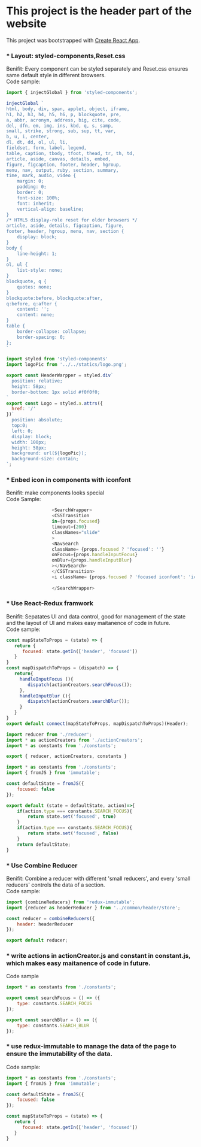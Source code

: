 # This project is the header part of the website

This project was bootstrapped with [Create React App](https://github.com/facebookincubator/create-react-app).

### * Layout: styled-components,Reset.css
Benifit: Every component can be styled separately and Reset.css ensures same default style in different browsers.<br/>
Code sample:
```Javascript
import { injectGlobal } from 'styled-components';

injectGlobal `
html, body, div, span, applet, object, iframe,
h1, h2, h3, h4, h5, h6, p, blockquote, pre,
a, abbr, acronym, address, big, cite, code,
del, dfn, em, img, ins, kbd, q, s, samp,
small, strike, strong, sub, sup, tt, var,
b, u, i, center,
dl, dt, dd, ol, ul, li,
fieldset, form, label, legend,
table, caption, tbody, tfoot, thead, tr, th, td,
article, aside, canvas, details, embed, 
figure, figcaption, footer, header, hgroup, 
menu, nav, output, ruby, section, summary,
time, mark, audio, video {
	margin: 0;
	padding: 0;
	border: 0;
	font-size: 100%;
	font: inherit;
	vertical-align: baseline;
}
/* HTML5 display-role reset for older browsers */
article, aside, details, figcaption, figure, 
footer, header, hgroup, menu, nav, section {
	display: block;
}
body {
	line-height: 1;
}
ol, ul {
	list-style: none;
}
blockquote, q {
	quotes: none;
}
blockquote:before, blockquote:after,
q:before, q:after {
	content: '';
	content: none;
}
table {
	border-collapse: collapse;
	border-spacing: 0;
};
`
```
```Javascript
import styled from 'styled-components'
import logoPic from '../../statics/logo.png';

export const HeaderWarpper = styled.div`
  position: relative;
  height: 58px;
  border-bottom: 1px solid #f0f0f0;
`
export const Logo = styled.a.attrs({
  href: '/'
})`
  position: absolute;
  top:0;
  left: 0;
  display: block;
  width: 100px;
  height: 58px;
  background: url(${logoPic});
  background-size: contain;
`;
```


### * Enbed icon in components with iconfont
Benifit: make components looks special<br/>
Code Sample:
```Javascript
			     <SearchWrapper>
			     <CSSTransition
			     in={props.focused}
			     timeout={200}
			     classNames="slide"
			     >
			     <NavSearch
                 className= {props.focused ? 'focused': ''}
                 onFocus={props.handleInputFocus}
                 onBlur={props.handleInputBlur}
			     ></NavSearch>
			     </CSSTransition>
			     <i className= {props.focused ? 'focused iconfont': 'iconfont'}>&#xe602;</i>
			    
			     </SearchWrapper>
```

### * Use React-Redux framwork
Benifit: Sepatates UI and data control, good for management of the state and the layout of UI and makes easy maitanence of code in future.<br/>
Code sample:
```Javascript
const mapStateToProps = (state) => {
   return {
      focused: state.getIn(['header', 'focused'])
   }
}
const mapDispatchToProps = (dispatch) => {
   return{
     handleInputFocus (){
        dispatch(actionCreators.searchFocus());
     },
     handleInputBlur (){
     	dispatch(actionCreators.searchBlur());
     }
   }
}
export default connect(mapStateToProps, mapDispatchToProps)(Header);
```
```Javascript
import reducer from './reducer';
import * as actionCreators from './actionCreators';
import * as constants from './constants';

export { reducer, actionCreators, constants }
```
```Javascript
import * as constants from './constants';
import { fromJS } from 'immutable';

const defaultState = fromJS({
	focused: false
});

export default (state = defaultState, action)=>{
	if(action.type === constants.SEARCH_FOCUS){
		return state.set('focused', true)
	}
	if(action.type === constants.SEARCH_FOCUS){
		return state.set('focused', false)
	}
    return defaultState;
}
```
### * Use Combine Reducer
Benifit: Combine a reducer with different 'small reducers', and every 'small reducers' controls the data of a section.<br/>
Code sample:
```Javascript
import {combineReducers} from 'redux-immutable';
import {reducer as headerReducer } from '../common/header/store';

const reducer = combineReducers({
	header: headerReducer
});

export default reducer;
```

### * write actions in actionCreator.js and constant in constant.js, which makes easy maitanence of code in future.
Code sample
```Javascript
import * as constants from './constants';

export const searchFocus = () => ({
	type: constants.SEARCH_FOCUS
});

export const searchBlur = () => ({
	type: constants.SEARCH_BLUR
});
```

### * use redux-immutable to manage the data of the page to ensure the immutability of the data.
Code sample:
```Javascript
import * as constants from './constants';
import { fromJS } from 'immutable';

const defaultState = fromJS({
	focused: false
});
```
```Javascript
const mapStateToProps = (state) => {
   return {
      focused: state.getIn(['header', 'focused'])
   }
}
```
